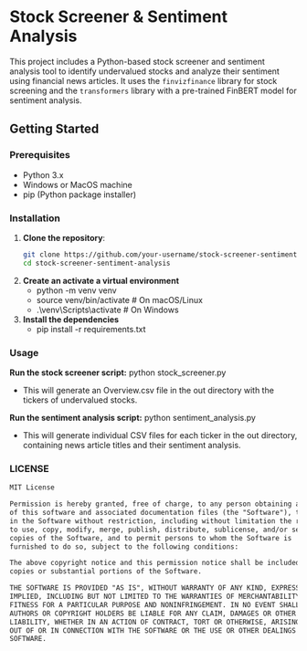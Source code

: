 # Stock Screener & Sentiment Analysis

This project includes a Python-based stock screener and sentiment analysis tool to identify undervalued stocks and analyze their sentiment using financial news articles. It uses the `finvizfinance` library for stock screening and the `transformers` library with a pre-trained FinBERT model for sentiment analysis.

## Getting Started

### Prerequisites

- Python 3.x
- Windows or MacOS machine
- pip (Python package installer)

### Installation

1. **Clone the repository**:
   ```sh
   git clone https://github.com/your-username/stock-screener-sentiment-analysis.git
   cd stock-screener-sentiment-analysis
2. **Create an activate a virtual environment**
    - python -m venv venv
    - source venv/bin/activate   # On macOS/Linux
    - .\venv\Scripts\activate    # On Windows
3. **Install the dependencies**
    - pip install -r requirements.txt

### Usage

**Run the stock screener script:**
  python stock_screener.py
   - This will generate an Overview.csv file in the out directory with the tickers of undervalued stocks.

**Run the sentiment analysis script:**
  python sentiment_analysis.py
   - This will generate individual CSV files for each ticker in the out directory, containing news article titles and their sentiment analysis.



### LICENSE

```markdown
MIT License

Permission is hereby granted, free of charge, to any person obtaining a copy
of this software and associated documentation files (the "Software"), to deal
in the Software without restriction, including without limitation the rights
to use, copy, modify, merge, publish, distribute, sublicense, and/or sell
copies of the Software, and to permit persons to whom the Software is
furnished to do so, subject to the following conditions:

The above copyright notice and this permission notice shall be included in all
copies or substantial portions of the Software.

THE SOFTWARE IS PROVIDED "AS IS", WITHOUT WARRANTY OF ANY KIND, EXPRESS OR
IMPLIED, INCLUDING BUT NOT LIMITED TO THE WARRANTIES OF MERCHANTABILITY,
FITNESS FOR A PARTICULAR PURPOSE AND NONINFRINGEMENT. IN NO EVENT SHALL THE
AUTHORS OR COPYRIGHT HOLDERS BE LIABLE FOR ANY CLAIM, DAMAGES OR OTHER
LIABILITY, WHETHER IN AN ACTION OF CONTRACT, TORT OR OTHERWISE, ARISING FROM,
OUT OF OR IN CONNECTION WITH THE SOFTWARE OR THE USE OR OTHER DEALINGS IN THE
SOFTWARE.

